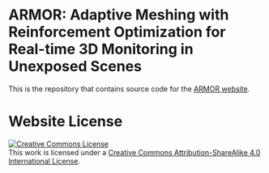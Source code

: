 # ARMOR: Adaptive Meshing with Reinforcement Optimization for Real-time 3D Monitoring in Unexposed Scenes

This is the repository that contains source code for the [ARMOR website](https://github.com/yizhezhang0418/armor.github.io).

# Website License
<a rel="license" href="http://creativecommons.org/licenses/by-sa/4.0/"><img alt="Creative Commons License" style="border-width:0" src="https://i.creativecommons.org/l/by-sa/4.0/88x31.png" /></a><br />This work is licensed under a <a rel="license" href="http://creativecommons.org/licenses/by-sa/4.0/">Creative Commons Attribution-ShareAlike 4.0 International License</a>.
